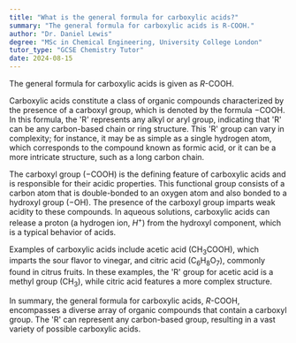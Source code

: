 ```yaml
---
title: "What is the general formula for carboxylic acids?"
summary: "The general formula for carboxylic acids is R-COOH."
author: "Dr. Daniel Lewis"
degree: "MSc in Chemical Engineering, University College London"
tutor_type: "GCSE Chemistry Tutor"
date: 2024-08-15
---
```


The general formula for carboxylic acids is given as $R\text{-COOH}$.

Carboxylic acids constitute a class of organic compounds characterized by the presence of a carboxyl group, which is denoted by the formula $-\text{COOH}$. In this formula, the 'R' represents any alkyl or aryl group, indicating that 'R' can be any carbon-based chain or ring structure. This 'R' group can vary in complexity; for instance, it may be as simple as a single hydrogen atom, which corresponds to the compound known as formic acid, or it can be a more intricate structure, such as a long carbon chain.

The carboxyl group ($-\text{COOH}$) is the defining feature of carboxylic acids and is responsible for their acidic properties. This functional group consists of a carbon atom that is double-bonded to an oxygen atom and also bonded to a hydroxyl group ($-\text{OH}$). The presence of the carboxyl group imparts weak acidity to these compounds. In aqueous solutions, carboxylic acids can release a proton (a hydrogen ion, $H^+$) from the hydroxyl component, which is a typical behavior of acids.

Examples of carboxylic acids include acetic acid ($\text{CH}_3\text{COOH}$), which imparts the sour flavor to vinegar, and citric acid ($\text{C}_6\text{H}_8\text{O}_7$), commonly found in citrus fruits. In these examples, the 'R' group for acetic acid is a methyl group ($\text{CH}_3$), while citric acid features a more complex structure.

In summary, the general formula for carboxylic acids, $R\text{-COOH}$, encompasses a diverse array of organic compounds that contain a carboxyl group. The 'R' can represent any carbon-based group, resulting in a vast variety of possible carboxylic acids.
    